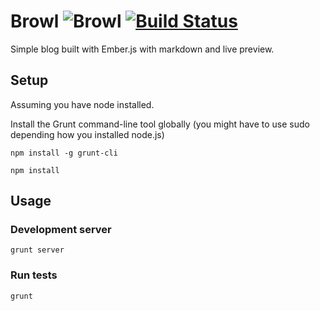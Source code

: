 # Browl ![Browl](http://i.imgur.com/876ie7H.png) [![Build Status](https://travis-ci.org/erkarl/browl.png?branch=master)](https://travis-ci.org/erkarl/browl)  
Simple blog built with Ember.js with markdown and live preview.

## Setup
Assuming you have node installed.

Install the Grunt command-line tool globally (you might have to use sudo depending how you installed node.js)
```console
npm install -g grunt-cli
```

```console
npm install
```

## Usage

### Development server 
```console
grunt server
```
 
### Run tests
```console
grunt
```
